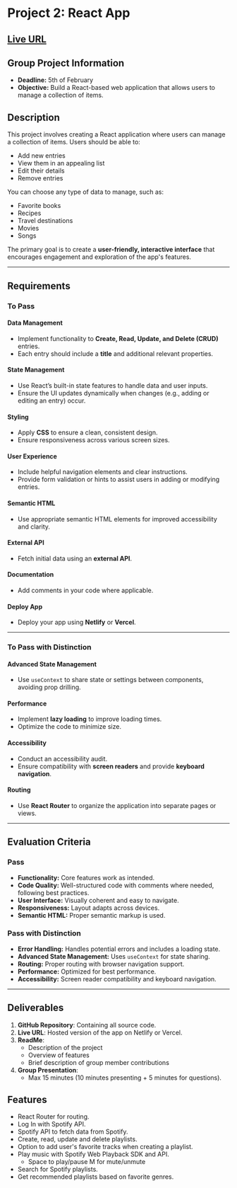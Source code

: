 # Project 2: React App

## [Live URL](https://the-playlist-manager.netlify.app/)

## Group Project Information

- **Deadline:** 5th of February
- **Objective:** Build a React-based web application that allows users to manage a collection of items.

## Description

This project involves creating a React application where users can manage a collection of items. Users should be able to:

- Add new entries
- View them in an appealing list
- Edit their details
- Remove entries

You can choose any type of data to manage, such as:

- Favorite books
- Recipes
- Travel destinations
- Movies
- Songs

The primary goal is to create a **user-friendly, interactive interface** that encourages engagement and exploration of the app's features.

---

## Requirements

### **To Pass**

#### **Data Management**

- Implement functionality to **Create, Read, Update, and Delete (CRUD)** entries.
- Each entry should include a **title** and additional relevant properties.

#### **State Management**

- Use React’s built-in state features to handle data and user inputs.
- Ensure the UI updates dynamically when changes (e.g., adding or editing an entry) occur.

#### **Styling**

- Apply **CSS** to ensure a clean, consistent design.
- Ensure responsiveness across various screen sizes.

#### **User Experience**

- Include helpful navigation elements and clear instructions.
- Provide form validation or hints to assist users in adding or modifying entries.

#### **Semantic HTML**

- Use appropriate semantic HTML elements for improved accessibility and clarity.

#### **External API**

- Fetch initial data using an **external API**.

#### **Documentation**

- Add comments in your code where applicable.

#### **Deploy App**

- Deploy your app using **Netlify** or **Vercel**.

---

### **To Pass with Distinction**

#### **Advanced State Management**

- Use `useContext` to share state or settings between components, avoiding prop drilling.

#### **Performance**

- Implement **lazy loading** to improve loading times.
- Optimize the code to minimize size.

#### **Accessibility**

- Conduct an accessibility audit.
- Ensure compatibility with **screen readers** and provide **keyboard navigation**.

#### **Routing**

- Use **React Router** to organize the application into separate pages or views.

---

## Evaluation Criteria

### **Pass**

- **Functionality:** Core features work as intended.
- **Code Quality:** Well-structured code with comments where needed, following best practices.
- **User Interface:** Visually coherent and easy to navigate.
- **Responsiveness:** Layout adapts across devices.
- **Semantic HTML:** Proper semantic markup is used.

### **Pass with Distinction**

- **Error Handling:** Handles potential errors and includes a loading state.
- **Advanced State Management:** Uses `useContext` for state sharing.
- **Routing:** Proper routing with browser navigation support.
- **Performance:** Optimized for best performance.
- **Accessibility:** Screen reader compatibility and keyboard navigation.

---

## Deliverables

1. **GitHub Repository**: Containing all source code.
2. **Live URL**: Hosted version of the app on Netlify or Vercel.
3. **ReadMe**:
   - Description of the project
   - Overview of features
   - Brief description of group member contributions
4. **Group Presentation**:
   - Max 15 minutes (10 minutes presenting + 5 minutes for questions).

## Features

- React Router for routing.
- Log In with Spotify API.
- Spotify API to fetch data from Spotify.
- Create, read, update and delete playlists.
- Option to add user's favorite tracks when creating a playlist.
- Play music with Spotify Web Playback SDK and API.
  - Space to play/pause M for mute/unmute
- Search for Spotify playlists.
- Get recommended playlists based on favorite genres.
